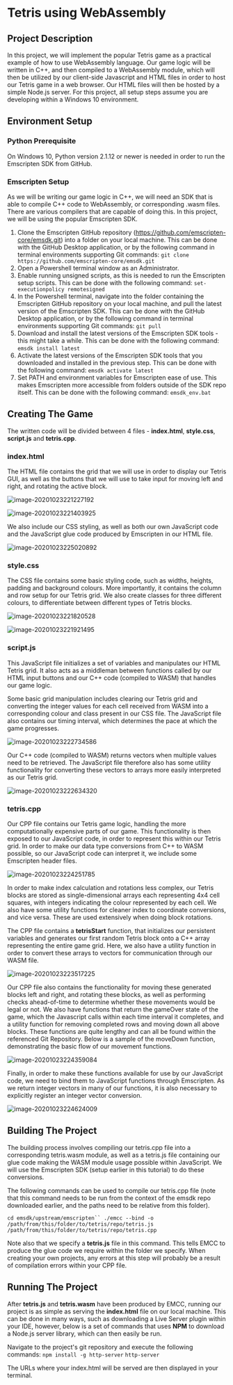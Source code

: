 # Tetris using WebAssembly

## Project Description

In this project, we will implement the popular Tetris game as a practical example of how to use WebAssembly language. Our game logic will be written in C++, and then compiled to a WebAssembly module, which will then be utilized by our client-side Javascript and HTML files in order to host our Tetris game in a web browser. Our HTML files will then be hosted by a simple Node.js server. For this project, all setup steps assume you are developing within a Windows 10 environment.

## Environment Setup

### Python Prerequisite

On Windows 10, Python version 2.1.12 or newer is needed in order to run the Emscripten SDK from GitHub. 

### Emscripten Setup

As we will be writing our game logic in C++, we will need an SDK that is able to compile C++ code to WebAssembly, or corresponding .wasm files. There are various compilers that are capable of doing this. In this project, we will be using the popular Emscripten SDK.

1. Clone the Emscripten GitHub repository (https://github.com/emscripten-core/emsdk.git) into a folder on your local machine.
   This can be done with the GitHub Desktop application, or by the following command in terminal environments supporting Git commands: 
   `git clone https://github.com/emscripten-core/emsdk.git`
2. Open a Powershell terminal window as an Administrator.
3. Enable running unsigned scripts, as this is needed to run the Emscripten setup scripts.
   This can be done with the following command: 
   `set-executionpolicy remotesigned`
4. In the Powershell terminal, navigate into the folder containing the Emscripten GitHub repository on your local machine, and pull the latest version of the Emscripten SDK. 
   This can be done with the GitHub Desktop application, or by the following command in terminal environments supporting Git commands: `git pull`
5. Download and install the latest versions of the Emscripten SDK tools - this might take a while. 
   This can be done with the following command: 
   `emsdk install latest`
6. Activate the latest versions of the Emscripten SDK tools that you downloaded and installed in the previous step.
   This can be done with the following command: 
   `emsdk activate latest`
7. Set PATH and environment variables for Emscripten ease of use. This makes Emscripten more accessible from folders outside of the SDK repo itself.
   This can be done with the following command: 
   `emsdk_env.bat`

## Creating The Game

The written code will be divided between 4 files - **index.html**, **style.css**, **script.js** and **tetris.cpp**.

### index.html

The HTML file contains the grid that we will use in order to display our Tetris GUI, as well as the buttons that we will use to take input for moving left and right, and rotating the active block.

![image-20201023221227192](.\screenshots\image-20201023221227192.png)

![image-20201023221403925](.\screenshots\image-20201023221403925.png)

We also include our CSS styling, as well as both our own JavaScript code and the JavaScript glue code produced by Emscripten in our HTML file. 

![image-20201023225020892](.\screenshots\image-20201023225020892.png)

### style.css

The CSS file contains some basic styling code, such as widths, heights, padding and background colours. 
More importantly, it contains the column and row setup for our Tetris grid. 
We also create classes for three different colours, to differentiate between different types of Tetris blocks. 

![image-20201023221820528](.\screenshots\image-20201023221820528.png)

![image-20201023221921495](.\screenshots\image-20201023221921495.png)

### script.js

This JavaScript file initializes a set of variables and manipulates our HTML Tetris grid. It also acts as a middleman between functions called by our HTML input buttons and our C++ code (compiled to WASM) that handles our game logic.

Some basic grid manipulation includes clearing our Tetris grid and converting the integer values for each cell received from WASM into a corresponding colour and class present in our CSS file. The JavaScript file also contains our timing interval, which determines the pace at which the game progresses. 

![image-20201023222734586](.\screenshots\image-20201023222734586.png)

Our C++ code (compiled to WASM) returns vectors when multiple values need to be retrieved. The JavaScript file therefore also has some utility functionality for converting these vectors to arrays more easily interpreted as our Tetris grid.

![image-20201023222634320](.\screenshots\image-20201023222634320.png)

### tetris.cpp

Our CPP file contains our Tetris game logic, handling the more computationally expensive parts of our game. This functionality is then exposed to our JavaScript code, in order to represent this within our Tetris grid. In order to make our data type conversions from C++ to WASM possible, so our JavaScript code can interpret it, we include some Emscripten header files.

![image-20201023224251785](.\screenshots\image-20201023224251785.png)

In order to make index calculation and rotations less complex, our Tetris blocks are stored as single-dimensional arrays each representing 4x4 cell squares, with integers indicating the colour represented by each cell. We also have some utility functions for cleaner index to coordinate conversions, and vice versa. These are used extensively when doing block rotations.

The CPP file contains a **tetrisStart** function, that initializes our persistent variables and generates our first random Tetris block onto a C++ array representing the entire game grid. Here, we also have a utility function in order to convert these arrays to vectors for communication through our WASM file. 

![image-20201023223517225](.\screenshots\image-20201023223517225.png)

Our CPP file also contains the functionality for moving these generated blocks left and right, and rotating these blocks, as well as performing checks ahead-of-time to determine whether these movements would be legal or not. We also have functions that return the gameOver state of the game, which the Javascript calls within each time interval it completes, and a utility function for removing completed rows and moving down all above blocks. These functions are quite lengthy and can all be found within the referenced Git Repository. Below is a sample of the moveDown function, demonstrating the basic flow of our movement functions.

![image-20201023224359084](.\screenshots\image-20201023224359084.png)

Finally, in order to make these functions available for use by our JavaScript code, we need to bind them to JavaScript functions through Emscripten. As we return integer vectors in many of our functions, it is also necessary to explicitly register an integer vector conversion.

![image-20201023224624009](.\screenshots\image-20201023224624009.png)

## Building The Project

The building process involves compiling our tetris.cpp file into a corresponding tetris.wasm module, as well as a tetris.js file containing our glue code making the WASM module usage possible within JavaScript. We will use the Emscripten SDK (setup earlier in this tutorial) to do these conversions.

The following commands can be used to compile our tetris.cpp file (note that this command needs to be run from the context of the emsdk repo downloaded earlier, and the paths need to be relative from this folder).

`cd emsdk/upstream/emscripten``
./emcc --bind -o /path/from/this/folder/to/tetris/repo/tetris.js /path/from/this/folder/to/tetris/repo/tetris.cpp`

Note also that we specify a **tetris.js** file in this command. This tells EMCC to produce the glue code we require within the folder we specify. When creating your own projects, any errors at this step will probably be a result of compilation errors within your CPP file.

## Running The Project

After **tetris.js** and **tetris.wasm** have been produced by EMCC, running our project is as simple as serving the **index.html** file on our local machine. This can be done in many ways, such as downloading a Live Server plugin within your IDE, however, below is a set of commands that uses **NPM** to download a Node.js server library, which can then easily be run.

Navigate to the project's git repository and execute the following commands:
`npm install -g http-server`
`http-server`

The URLs where your index.html will be served are then displayed in your terminal.
